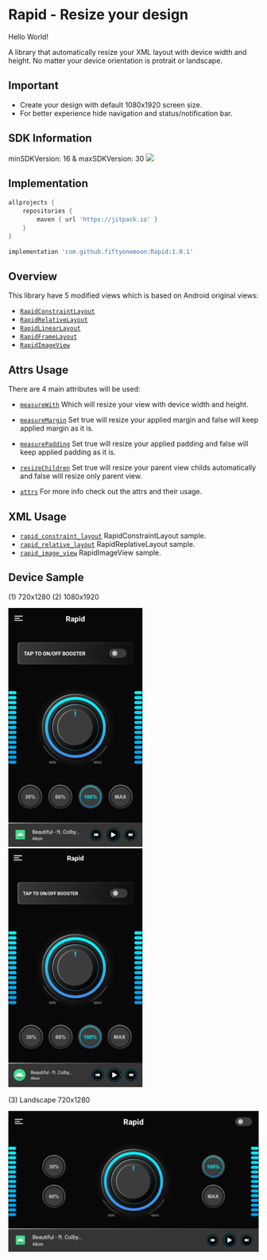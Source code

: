 # Rapid - Resize your design
 Hello World!
 
 A library that automatically resize your XML layout with device width and height.
 No matter your device orientation is protrait or landscape.
 
## Important
- Create your design with default 1080x1920 screen size.
- For better experience hide navigation and status/notification bar.

## SDK Information
minSDKVersion: 16 & maxSDKVersion: 30
[![](https://jitpack.io/v/fiftyonemoon/Rapid.svg)](https://jitpack.io/#fiftyonemoon/Rapid)
 
 ## Implementation

```groovy
allprojects {
	repositories {
		maven { url 'https://jitpack.io' }
	}
}
```

```groovy
implementation 'com.github.fiftyonemoon:Rapid:1.0.1'
```
## Overview

This library have 5 modified views which is based on Android original views:

- [`RapidConstraintLayout`](resize/src/main/java/com/fom/rapid/resize/RapidConstraintLayout.java)
- [`RapidRelativeLayout`](resize/src/main/java/com/fom/rapid/resize/RapidRelativeLayout.java)
- [`RapidLinearLayout`](resize/src/main/java/com/fom/rapid/resize/RapidLinearLayout.java)
- [`RapidFrameLayout`](resize/src/main/java/com/fom/rapid/resize/RapidFrameLayout.java)
- [`RapidImageView`](resize/src/main/java/com/fom/rapid/resize/RapidImageView.java)

## Attrs Usage

There are 4 main attributes will be used:

- [`measureWith`](resize/src/main/res/values/attrs.xml) Which will resize your view with device width and height.
- [`measureMargin`](resize/src/main/res/values/attrs.xml) Set true will resize your applied margin and false will keep applied margin as it is.
- [`measurePadding`](resize/src/main/res/values/attrs.xml) Set true will resize your applied padding and false will keep applied padding as it is.
- [`resizeChildren`](resize/src/main/res/values/attrs.xml) Set true will resize your parent view childs automatically and false will resize only parent view.

- [`attrs`](resize/src/main/res/values/attrs.xml) For more info check out the attrs and their usage.

## XML Usage

- [`rapid_constraint_layout`](app/src/main/res/layout/rapid_constraint_layout.xml) RapidConstraintLayout sample.
- [`rapid_relative_layout`](app/src/main/res/layout/rapid_relative_layout.xml) RapidReplativeLayout sample.
- [`rapid_image_view`](app/src/main/res/layout/rapid_image_view.xml) RapidImageView sample.


## Device Sample

(1) 720x1280 	(2) 1080x1920

<img src="./samples/720 x 1280.png" alt="720x1280" width="270"> <img src="./samples/1080 x 1920.png" alt="1080x1920" width="270">

(3) Landscape 720x1280

<img src="./samples/landscape.png" alt="720x1280" width="545">
